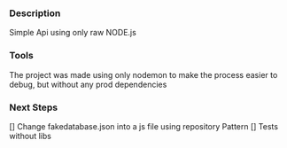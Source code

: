
### Description

Simple Api using only raw NODE.js

### Tools

The project was made using only nodemon to make the process easier to debug, but without any prod dependencies

### Next Steps

[] Change fakedatabase.json into a js file using repository Pattern
[] Tests without libs